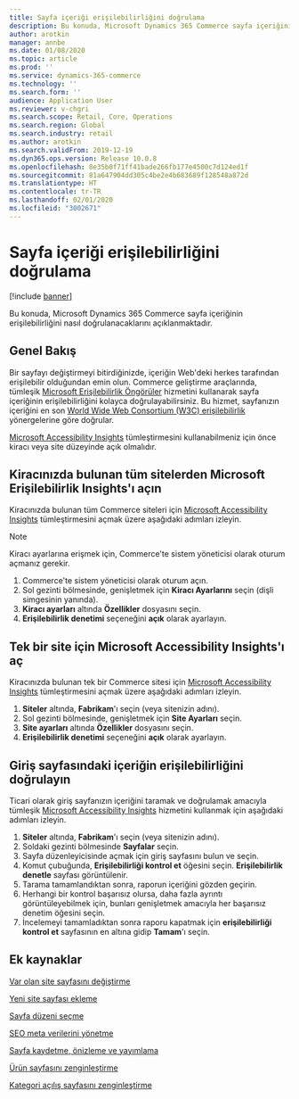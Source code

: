 ```yaml
---
title: Sayfa içeriği erişilebilirliğini doğrulama
description: Bu konuda, Microsoft Dynamics 365 Commerce sayfa içeriğinin erişilebilirliğini nasıl doğrulanacaklarını açıklanmaktadır.
author: arotkin
manager: annbe
ms.date: 01/08/2020
ms.topic: article
ms.prod: ''
ms.service: dynamics-365-commerce
ms.technology: ''
ms.search.form: ''
audience: Application User
ms.reviewer: v-chgri
ms.search.scope: Retail, Core, Operations
ms.search.region: Global
ms.search.industry: retail
ms.author: arotkin
ms.search.validFrom: 2019-12-19
ms.dyn365.ops.version: Release 10.0.8
ms.openlocfilehash: 8e35b0f71ff41bade266fb177e4500c7d124ed1f
ms.sourcegitcommit: 81a647904dd305c4be2e4b683689f128548a872d
ms.translationtype: HT
ms.contentlocale: tr-TR
ms.lasthandoff: 02/01/2020
ms.locfileid: "3002671"
---
```

# <a name="verify-page-content-accessibility"></a>Sayfa içeriği erişilebilirliğini doğrulama


[!include [banner](includes/banner.md)]

Bu konuda, Microsoft Dynamics 365 Commerce sayfa içeriğinin erişilebilirliğini nasıl doğrulanacaklarını açıklanmaktadır.

## <a name="overview"></a>Genel Bakış

Bir sayfayı değiştirmeyi bitirdiğinizde, içeriğin Web'deki herkes tarafından erişilebilir olduğundan emin olun. Commerce geliştirme araçlarında, tümleşik [Microsoft Erişilebilirlik Öngörüler](https://accessibilityinsights.io/) hizmetini kullanarak sayfa içeriğinin erişilebilirliğini kolayca doğrulayabilirsiniz. Bu hizmet, sayfanızın içeriğini en son [World Wide Web Consortium (W3C) erişilebilirlik](https://www.w3.org/standards/webdesign/accessibility) yönergelerine göre doğrular.

[Microsoft Accessibility Insights](https://accessibilityinsights.io/) tümleştirmesini kullanabilmeniz için önce kiracı veya site düzeyinde açık olmalıdır.

## <a name="turn-on-microsoft-accessibility-insights-for-all-the-sites-in-your-tenant"></a>Kiracınızda bulunan tüm sitelerden Microsoft Erişilebilirlik Insights'ı açın

Kiracınızda bulunan tüm Commerce siteleri için [Microsoft Accessibility Insights](https://accessibilityinsights.io/) tümleştirmesini açmak üzere aşağıdaki adımları izleyin.

> [!NOTE]
> Kiracı ayarlarına erişmek için, Commerce'te sistem yöneticisi olarak oturum açmanız gerekir.

1. Commerce'te sistem yöneticisi olarak oturum açın.
1. Sol gezinti bölmesinde, genişletmek için **Kiracı Ayarlarını** seçin (dişli simgesinin yanında).
1. **Kiracı ayarları** altında **Özellikler** dosyasını seçin.
1. **Erişilebilirlik denetimi** seçeneğini **açık** olarak ayarlayın.

## <a name="turn-on-microsoft-accessibility-insights-for-a-single-site"></a>Tek bir site için Microsoft Accessibility Insights'ı aç

Kiracınızda bulunan tek bir Commerce sitesi için [Microsoft Accessibility Insights](https://accessibilityinsights.io/) tümleştirmesini açmak üzere aşağıdaki adımları izleyin.

1. **Siteler** altında, **Fabrikam**'ı seçin (veya sitenizin adını).
1. Sol gezinti bölmesinde, genişletmek için **Site Ayarları** seçin.
1. **Site ayarları** altında **Özellikler** dosyasını seçin.
1. **Erişilebilirlik denetimi** seçeneğini **açık** olarak ayarlayın.

## <a name="verify-the-accessibility-of-the-content-on-the-home-page"></a>Giriş sayfasındaki içeriğin erişilebilirliğini doğrulayın

Ticari olarak giriş sayfanızın içeriğini taramak ve doğrulamak amacıyla tümleşik [Microsoft Accessibility Insights](https://accessibilityinsights.io/) hizmetini kullanmak için aşağıdaki adımları izleyin.

1. **Siteler** altında, **Fabrikam**'ı seçin (veya sitenizin adını).
1. Soldaki gezinti bölmesinde **Sayfalar** seçin.
1. Sayfa düzenleyicisinde açmak için giriş sayfasını bulun ve seçin.
1. Komut çubuğunda, **Erişilebilirliği kontrol et** öğesini seçin. **Erişilebilirlik denetle** sayfası görüntülenir.
1. Tarama tamamlandıktan sonra, raporun içeriğini gözden geçirin.
1. Herhangi bir kontrol başarısız olursa, daha fazla ayrıntı görüntüleyebilmek için, bunları genişletmek amacıyla her başarısız denetim öğesini seçin.
1. İncelemeyi tamamladıktan sonra raporu kapatmak için **erişilebilirliği kontrol et** sayfasının en altına gidip **Tamam**'ı seçin.

## <a name="additional-resources"></a>Ek kaynaklar

[Var olan site sayfasını değiştirme](modify-existing-page.md)

[Yeni site sayfası ekleme](add-new-page.md)

[Sayfa düzeni seçme](select-page-layouts.md)

[SEO meta verilerini yönetme](manage-seo-metadata.md)

[Sayfa kaydetme, önizleme ve yayımlama](save-preview-publish-page.md)

[Ürün sayfasını zenginleştirme](enrich-product-page.md)

[Kategori açılış sayfasını zenginleştirme](enrich-category-page.md)

